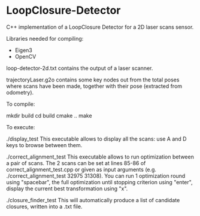 # LoopClosure-Detector
C++ implementation of a LoopClosure Detector for a 2D laser scans sensor.


Libraries needed for compiling:
- Eigen3
- OpenCV

loop-detector-2d.txt contains the output of a laser scanner.

trajectoryLaser.g2o contains some key nodes out from the total poses where scans have been made, together with their pose (extracted from odometry).

To compile:

mkdir build
cd build
cmake ..
make 

To execute:

./display_test This executable allows to display all the scans: use A and D keys to browse between them.


./correct_alignment_test This executable allows to run optimization between a pair of scans. The 2 scans can be set at lines 85-86 of correct_alignment_test.cpp or given as input arguments (e.g. ./correct_alignment_test 32975 31308).
You can run 1 optimization round using "spacebar", the full optimization until stopping criterion using "enter", display the current best transformation using "x".


./closure_finder_test This will automatically produce a list of candidate closures, written into a .txt file. 

